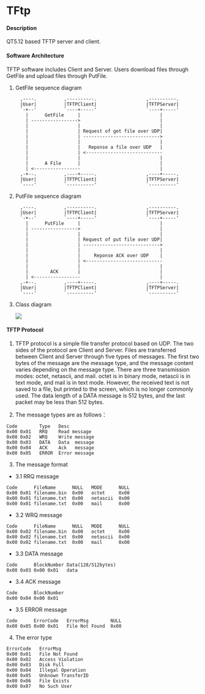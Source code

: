 # TFtp

#### Description
QT5.12 based TFTP server and client.

#### Software Architecture

TFTP software includes Client and Server. Users download files through GetFile and upload files through PutFile.


1. GetFile sequence diagram
```
     ,----.          ,----------.                  ,----------.
     |User|          |TFTPClient|                  |TFTPServer|
     `-+--'          `----+-----'                  `----+-----'
       |      GetFile     |                             |      
       | ----------------->                             |      
       |                  |                             |      
       |                  | Request of get file over UDP|      
       |                  | ---------------------------->      
       |                  |                             |      
       |                  |   Reponse a file over UDP   |      
       |                  | <----------------------------      
       |                  |                             |      
       |      A File      |                             |      
       | <-----------------                             |      
     ,-+--.          ,----+-----.                  ,----+-----.
     |User|          |TFTPClient|                  |TFTPServer|
     `----'          `----------'                  `----------'
```
2. PutFile sequence diagram
```
     ,----.          ,----------.                  ,----------.
     |User|          |TFTPClient|                  |TFTPServer|
     `-+--'          `----+-----'                  `----+-----'
       |      PutFile     |                             |      
       | ----------------->                             |      
       |                  |                             |      
       |                  | Request of put file over UDP|      
       |                  | ---------------------------->      
       |                  |                             |      
       |                  |     Reponse ACK over UDP    |      
       |                  | <----------------------------      
       |                  |                             |      
       |        ACK       |                             |      
       | <-----------------                             |      
     ,-+--.          ,----+-----.                  ,----+-----.
     |User|          |TFTPClient|                  |TFTPServer|
     `----'          `----------'                  `----------'
```
3. Class diagram
   
   ![](https://gitee.com/flysnow_1/tftp/raw/master/doc/out/class/TftpClass.svg)
#### TFTP Protocol
1. TFTP protocol is a simple file transfer protocol based on UDP. The two sides of the protocol are Client and Server. Files are transferred between Client and Server through five types of messages. The first two bytes of the message are the message type, and the message content varies depending on the message type. There are three transmission modes: octet, netascii, and mail. octet is in binary mode, netascii is in text mode, and mail is in text mode. However, the received text is not saved to a file, but printed to the screen, which is no longer commonly used. The data length of a DATA message is 512 bytes, and the last packet may be less than 512 bytes.
  
2. The message types are as follows：
```
Code        Type   Desc
0x00 0x01   RRQ    Read message
0x00 0x02   WRQ    Write message
0x00 0x03   DATA   Data  message
0x00 0x04   ACK    Ack   message
0x00 0x05   ERROR  Error message
```
3.  The message format 
* 3.1 RRQ message
```
Code      FileName      NULL   MODE      NULL
0x00 0x01 filename.bin  0x00   octet     0x00
0x00 0x01 filename.txt  0x00   netascii  0x00
0x00 0x01 filename.txt  0x00   mail      0x00
```
* 3.2 WRQ message
```
Code      FileName      NULL   MODE      NULL
0x00 0x02 filename.bin  0x00   octet     0x00
0x00 0x02 filename.txt  0x00   netascii  0x00
0x00 0x02 filename.txt  0x00   mail      0x00
```
* 3.3 DATA message
```
Code      BlockNumber Data(128/512bytes)
0x00 0x03 0x00 0x01   data
```
* 3.4 ACK message
```
Code      BlockNumber
0x00 0x04 0x00 0x01
```
* 3.5 ERROR message
```
Code      ErrorCode   ErrorMsg        NULL
0x00 0x05 0x00 0x01   File Not Found  0x00
```
4. The error type
```
ErrorCode   ErrorMsg
0x00 0x01   File Not Found
0x00 0x02   Access Violation
0x00 0x03   Disk Full
0x00 0x04   Illegal Operation
0x00 0x05   Unknown TransferID
0x00 0x06   File Exists
0x00 0x07   No Such User
```